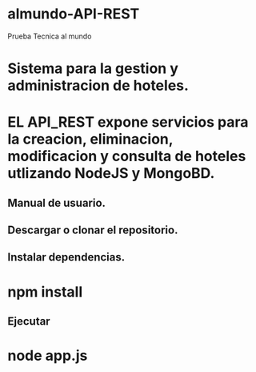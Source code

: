 # almundo-API-REST
Prueba Tecnica al mundo

# Sistema para la gestion y administracion de hoteles.
# EL API_REST expone servicios para la creacion, eliminacion, modificacion y consulta de hoteles utlizando NodeJS y MongoBD.

## Manual de usuario.
## Descargar o clonar el repositorio.

## Instalar dependencias.
# npm install

## Ejecutar
# node app.js
